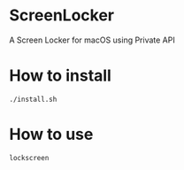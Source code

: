 # ScreenLocker
A Screen Locker for macOS using Private API

# How to install
`./install.sh`

# How to use
`lockscreen`